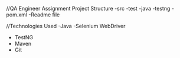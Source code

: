 //QA Engineer Assignment
Project Structure
-src
-test
-java
-testng
-pom.xml
-Readme file

//Technologies Used
-Java
-Selenium WebDriver
- TestNG
- Maven
- Git

